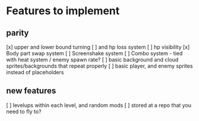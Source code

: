 # Features to implement

## parity

[x] upper and lower bound turning
    [ ] and hp loss system
[ ] hp visibility
[x] Body part swap system
[ ] Screenshake system
[ ] Combo system - tied with heat system / enemy spawn rate?
[ ] basic background and cloud sprites/backgrounds that repeat properly
[ ] basic player, and enemy sprites instead of placeholders

## new features

[ ] levelups within each level, and random mods
    [ ] stored at a repo that you need to fly to?
